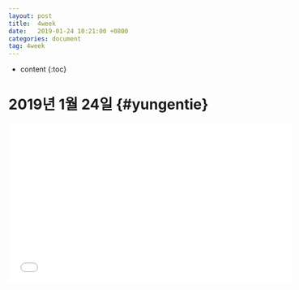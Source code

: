 ```yaml
---
layout: post
title:  4week
date:   2019-01-24 10:21:00 +0800
categories: document
tag: 4week
---
```


* content
{:toc}


2019년 1월 24일			{#yungentie}
====================================

<iframe width="560" height="315" src="../styles/images/BBRVideo.mp4" frameborder="0"></iframe>